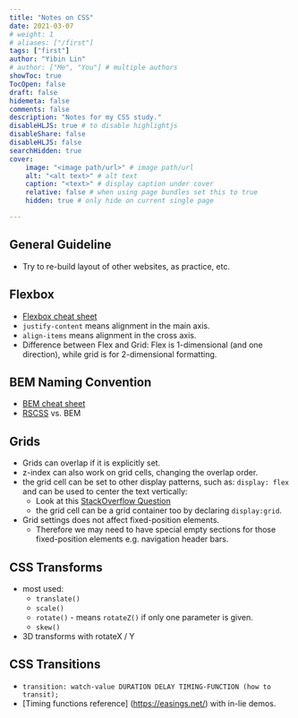 ```yaml
---
title: "Notes on CSS"
date: 2021-03-07
# weight: 1
# aliases: ["/first"]
tags: ["first"]
author: "Yibin Lin"
# author: ["Me", "You"] # multiple authors
showToc: true
TocOpen: false
draft: false
hidemeta: false
comments: false
description: "Notes for my CSS study."
disableHLJS: true # to disable highlightjs
disableShare: false
disableHLJS: false
searchHidden: true
cover:
    image: "<image path/url>" # image path/url
    alt: "<alt text>" # alt text
    caption: "<text>" # display caption under cover
    relative: false # when using page bundles set this to true
    hidden: true # only hide on current single page

---
```



## General Guideline

- Try to re-build layout of other websites, as practice, etc.

## Flexbox

- [Flexbox cheat sheet](https://css-tricks.com/snippets/css/a-guide-to-flexbox/)
- `justify-content` means alignment in the main axis.
- `align-items` means alignment in the cross axis.
- Difference between Flex and Grid: Flex is 1-dimensional (and one direction), while grid is for 2-dimensional formatting.

## BEM Naming Convention

- [BEM cheat sheet](https://css-tricks.com/bem-101/)
- [RSCSS](https://github.com/rstacruz/rscss) vs. BEM

## Grids

- Grids can overlap if it is explicitly set.
- z-index can also work on grid cells, changing the overlap order.
- the grid cell can be set to other display patterns, such as: `display: flex` and can be used to center the text vertically:
  - Look at this [StackOverflow Question](https://stackoverflow.com/questions/8865458/how-do-i-vertically-center-text-with-css#)
  - the grid cell can be a grid container too by declaring `display:grid`.
- Grid settings does not affect fixed-position elements.
  - Therefore we may need to have special empty sections for those fixed-position elements e.g. navigation header bars.

## CSS Transforms

- most used:
  - `translate()`
  - `scale()`
  - `rotate()` - means `rotateZ()` if only one parameter is given.
  - `skew()`
- 3D transforms with rotateX / Y

## CSS Transitions

- `transition: watch-value DURATION DELAY TIMING-FUNCTION (how to transit);`
- [Timing functions reference] (https://easings.net/) with in-lie demos.
